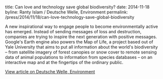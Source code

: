 title: Can love and technology save global biodiversity?
date: 2014-11-18
byline: Ranty Islam / Deutsche Welle, Environment
permalink: /press/2014/11/18/can-love-technology-save-global-biodiversity


A new inspirational way to engage people to become environmentally active has emerged. Instead of sending messages of loss and destruction, companies are trying to inspire the next generation with positive messages.
Google's Earth engine also powers the Map of Life, a project based out of Yale University that aims to put all information about the world's biodiversity – from satellite imagery of forest canopies or snow cover to remote sensing data of animal populations to information from species databases – on an interactive map and at the fingertips of the ordinary public.

[View article on Deutsche Welle, Environment](http://www.dw.de/can-love-and-technology-save-global-biodiversity/a-18068798)
